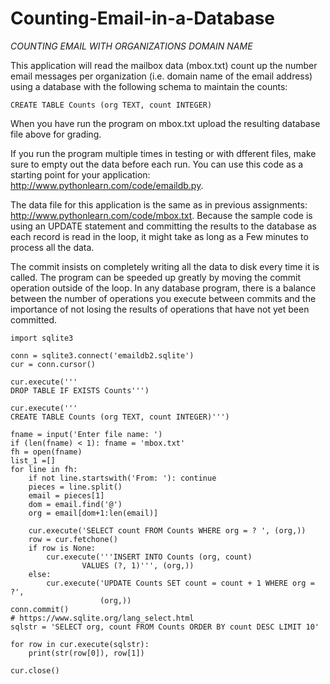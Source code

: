 # Counting-Email-in-a-Database

_COUNTING EMAIL WITH ORGANIZATIONS DOMAIN NAME_

This application will read the mailbox data (mbox.txt) count up the number email messages per organization (i.e. domain name of the email address) using a database with the following schema to maintain the counts: 

```CREATE TABLE Counts (org TEXT, count INTEGER)```

When you have run the program on mbox.txt upload the resulting database file  above for grading. 

If you run the program multiple times in testing or with dfferent files, make sure to empty out the data before each run. You can use this code as a starting point for your application:  http://www.pythonlearn.com/code/emaildb.py. 

The data file for this application is the same as in previous assignments: http://www.pythonlearn.com/code/mbox.txt. Because the sample code is using an UPDATE statement and committing the results to the database as each record is read in the loop, it might take as long as a  Few minutes to process all the data. 

The commit insists on completely writing  all the data to disk every time it is called. The program can be speeded up greatly by moving the commit operation outside of the loop. In any database program, there is a balance between the number of  operations you execute between commits and the importance of not losing the  results of operations that have not yet been committed. 


``` 
import sqlite3

conn = sqlite3.connect('emaildb2.sqlite')
cur = conn.cursor()

cur.execute('''
DROP TABLE IF EXISTS Counts''')

cur.execute('''
CREATE TABLE Counts (org TEXT, count INTEGER)''')

fname = input('Enter file name: ')
if (len(fname) < 1): fname = 'mbox.txt'
fh = open(fname)
list_1 =[]
for line in fh:
    if not line.startswith('From: '): continue
    pieces = line.split()
    email = pieces[1]
    dom = email.find('@')
    org = email[dom+1:len(email)]

    cur.execute('SELECT count FROM Counts WHERE org = ? ', (org,))
    row = cur.fetchone()
    if row is None:
        cur.execute('''INSERT INTO Counts (org, count)
                VALUES (?, 1)''', (org,))
    else:
        cur.execute('UPDATE Counts SET count = count + 1 WHERE org = ?',
                    (org,))
conn.commit()
# https://www.sqlite.org/lang_select.html
sqlstr = 'SELECT org, count FROM Counts ORDER BY count DESC LIMIT 10'

for row in cur.execute(sqlstr):
    print(str(row[0]), row[1])

cur.close()
```
